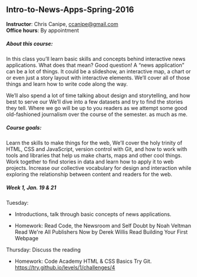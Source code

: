 ## Intro-to-News-Apps-Spring-2016
 
**Instructor**: Chris Canipe, ccanipe@gmail.com<br/>
**Office hours**: By appointment
 



##### About this course:
In this class you’ll learn basic skills and concepts behind interactive news applications. What does that mean? Good question! A “news application” can be a lot of things. It could be a slideshow, an interactive map, a chart or or even just a story layout with interactive elements. We’ll cover all of those things and learn how to write code along the way.

We’ll also spend a lot of time talking about design and storytelling, and how best to serve our We’ll dive into a few datasets and try to find the stories they tell. Where we go will be up to you readers as we attempt some good old-fashioned journalism over the course of the semester. as much as me.

##### Course goals:
Learn the skills to make things for the web, We’ll cover the holy trinity of HTML, CSS and JavaScript, version control with Git, and how to work with tools and libraries that help us make charts, maps and other cool things.
Work together to find stories in data and learn how to apply it to web projects.
Increase our collective vocabulary for design and interaction while exploring the relationship between content and readers for the web.

##### Week 1, Jan. 19 & 21

Tuesday:
* Introductions, talk through basic concepts of news applications.

* Homework:
	Read Code, the Newsroom and Self Doubt by Noah Veltman
	Read We're All Publishers Now by Derek Willis
	Read Building Your First Webpage

Thursday:
	Discuss the reading

* Homework: 
	Code Academy HTML & CSS Basics 
	Try Git. https://try.github.io/levels/1/challenges/4
